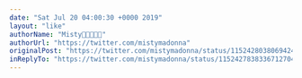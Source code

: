 ```yaml
---
date: "Sat Jul 20 04:00:30 +0000 2019"
layout: "like"
authorName: "Misty🎨📎👩🏼‍💻"
authorUrl: "https://twitter.com/mistymadonna"
originalPost: "https://twitter.com/mistymadonna/status/1152428038069424129"
inReplyTo: "https://twitter.com/mistymadonna/status/1152427838336712704"
---
```

